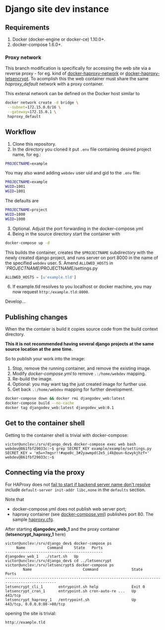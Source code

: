 Django site dev instance
===

## Requirements
1. Docker (docker-engine or docker-ce) 1.10.0+.
2. docker-compose 1.6.0+.

### Proxy network
This branch modification is specifically for accessing the web site via a reverse proxy -
for eg. kind of [docker-haproxy-network](https://github.com/gesellix/docker-haproxy-network) or [docker-haproxy-letsencrypt](https://github.com/bringnow/docker-haproxy-letsencrypt). To acomplish this the web container must share the same *haproxy_default* network with a proxy container.

This extenal network can be defined on the Docker host similar to
```sh
docker network create -d bridge \
 --subnet=172.15.0.0/16 \
 --gateway=172.15.0.1 \
 haproxy_default
```

## Workflow
1. Clone this repository.
2. In the directory you cloned it put `.env` file containing desired project name, for eg.:
  ```sh
  PROJECTNAME=example
  ```
  You may also wand adding `webdev` user uid and gid to the `.env` file:
  ```sh
  PROJECTNAME=example
  WUID=1001
  WGID=1001
  ```
  The defaults are
  ```sh
  PROJECTNAME=project
  WUID=1000
  WGID=1000
  ```
3. Optional. Adjust the port forwarding in the docker-compose.yml
4. Being in the source directory start the container with
  ```sh
  docker-compose up -d
  ```
  This builds the container, creates the `$PROJECTNAME` subdirectory with the newly created django project, 
  and runs server on port 8000 in the name of the specified `webdev` user.
5. Amend `ALLOWED_HOSTS` in `$PROJECTNAME/$PROJECTNAME/settings.py
  ```python
  ALLOWED_HOSTS = [u'example.tld']
  ```
6. If example.tld resolves to you localhost or docker machine, you may now request `http:/example.tld:8000`.

  Develop...

## Publishing changes
When the the contaier is build it copies source code from the build context directory. 

**This it is not recommended having several django projects at the same source location at the ame time.**

So to publish your work into the image:
1. Stop, remove the running container, and remove the existing image.
2. Modify *docker-compose.yml* to remove `.:/home/webdev` mapping.
3. Re-build the image.
4. Optional: you may want tag the just created image for further use.
5. Get back `.:/home/webdev` mapping for further development.

```sh
docker-compose down && docker rmi djangodev_web:latest
docker-compose build --no-cache
docker tag djangodev_web:latest djangodev_web:0.1
```

## Get to the container shell
Getting to the container shell is trivial with docker-compose:
```
victor@unclev:/srv/django_dev$ docker-compose exec web bash
webdev@861fbf29033c:~$ grep SECRET_KEY example/example/settings.py
SECRET_KEY = 'm5=+7mgsr!!#ape0c_3#2yawmpd(2e5_i4k@oun-6zwykjhzf+'
webdev@861fbf29033c:~$
```

## Connecting via the proxy
For HAProxy does not [fail to start if backend server name don't resolve](http://discourse.haproxy.org/t/haproxy-fails-to-start-if-backend-server-names-dont-resolve/322/16) include `default-server init-addr libc,none` in the `defaults` section.

Note that
- docker-compose.yml does not publish web server port;
- haproxy container (see [docker-compose.yml](https://github.com/unclev/haproxy-docker/blob/6c689d07ad34254c530df17f93cbc5ef033709e7/docker-compose.yml#L32-L33)) publishes port 80.
  The sample [haproxy.cfg](https://github.com/unclev/haproxy-docker/blob/6c689d07ad34254c530df17f93cbc5ef033709e7/config/haproxy/haproxy.cfg).

After starting **djangodev_web_1** and the proxy container (**letsencrypt_haproxy_1** here)
```
victor@unclev:/srv/django_dev$ docker-compose ps
     Name          Command     State   Ports 
--------------------------------------------
djangodev_web_1   ./start.sh   Up            
victor@unclev:/srv/django_dev$ cd ../letsencrypt
victor@unclev:/srv/letsencrypt$ docker-compose ps
        Name                       Command               State               Ports            
---------------------------------------------------------------------------------------------
letsencrypt_cli_1       entrypoint.sh help               Exit 0                               
letsencrypt_cron_1      entrypoint.sh cron-auto-re ...   Up       443/tcp                     
letsencrypt_haproxy_1   /entrypoint.sh                   Up       443/tcp, 0.0.0.0:80->80/tcp 
```
opening the site is trivial:
```
http://example.tld
```
